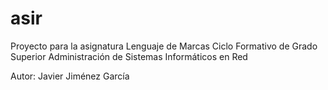 # asir
Proyecto para la asignatura Lenguaje de Marcas
Ciclo Formativo de Grado Superior
Administración de Sistemas Informáticos en Red

Autor: Javier Jiménez García
